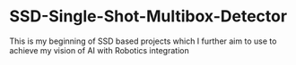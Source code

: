 # SSD-Single-Shot-Multibox-Detector
This is my beginning of SSD based projects which I further aim to use to achieve my vision of AI with Robotics integration   
